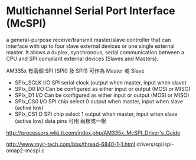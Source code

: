 # Multichannel Serial Port Interface (McSPI)

a general-purpose receive/transmit master/slave controller that can interface with up to four
slave external devices or one single external master. It allows a duplex, synchronous, serial
communication between a CPU and SPI compliant external devices (Slaves and Masters).

AM335x 有兩個 SPI (SPI0 及 SPI1) 可作為 Master 或 Slave
* SPIx_SCLK I/O SPI serial clock (output when master, input when slave)
* SPIx_D0 I/O Can be configured as either input or output (MOSI or MISO)
* SPIx_D1 I/O Can be configured as either input or output (MOSI or MISO)
* SPIx_CS0 I/O SPI chip select 0 output when master, input when slave (active low)
* SPIx_CS1 O SPI chip select 1 output when master, input when slave (active low)
data pins 可用 兩根或一根

http://processors.wiki.ti.com/index.php/AM335x_McSPI_Driver's_Guide

http://www.myir-tech.com/bbs/thread-6840-1-1.html
drivers/spi/spi-omap2-mcspi.c
